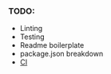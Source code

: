 ### TODO:

-   Linting
-   Testing
-   Readme boilerplate
-   package.json breakdown
-   [CI](https://travis-ci.org/)

